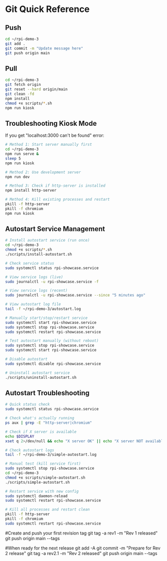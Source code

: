 # Git Quick Reference

## Push
```bash
cd ~/rpi-demo-3
git add .
git commit -m "Update message here"
git push origin main
```

## Pull 
```bash
cd ~/rpi-demo-3
git fetch origin
git reset --hard origin/main
git clean -fd
npm install
chmod +x scripts/*.sh
npm run kiosk
```

## Troubleshooting Kiosk Mode
If you get "localhost:3000 can't be found" error:

```bash
# Method 1: Start server manually first
cd ~/rpi-demo-3
npm run serve &
sleep 5
npm run kiosk

# Method 2: Use development server
npm run dev

# Method 3: Check if http-server is installed
npm install http-server

# Method 4: Kill existing processes and restart
pkill -f http-server
pkill -f chromium
npm run kiosk
```

## Autostart Service Management
```bash
# Install autostart service (run once)
cd ~/rpi-demo-3
chmod +x scripts/*.sh
./scripts/install-autostart.sh

# Check service status
sudo systemctl status rpi-showcase.service

# View service logs (live)
sudo journalctl -u rpi-showcase.service -f

# View service logs (recent)
sudo journalctl -u rpi-showcase.service --since "5 minutes ago"

# View autostart log file
tail -f ~/rpi-demo-3/autostart.log

# Manually start/stop/restart service
sudo systemctl start rpi-showcase.service
sudo systemctl stop rpi-showcase.service
sudo systemctl restart rpi-showcase.service

# Test autostart manually (without reboot)
sudo systemctl stop rpi-showcase.service
sudo systemctl start rpi-showcase.service

# Disable autostart
sudo systemctl disable rpi-showcase.service

# Uninstall autostart service
./scripts/uninstall-autostart.sh
```

## Autostart Troubleshooting
```bash
# Quick status check
sudo systemctl status rpi-showcase.service

# Check what's actually running
ps aux | grep -E "http-server|chromium"

# Check if X server is available
echo $DISPLAY
xset q 2>/dev/null && echo "X server OK" || echo "X server NOT available"

# Check autostart logs
tail -f ~/rpi-demo-3/simple-autostart.log

# Manual test (kill service first)
sudo systemctl stop rpi-showcase.service
cd ~/rpi-demo-3
chmod +x scripts/simple-autostart.sh
./scripts/simple-autostart.sh

# Restart service with new config
sudo systemctl daemon-reload
sudo systemctl restart rpi-showcase.service

# Kill all processes and restart clean
pkill -f http-server
pkill -f chromium
sudo systemctl restart rpi-showcase.service
```


#Create and push your first revision tag
git tag -a rev1 -m "Rev 1 released"
git push origin main --tags

#When ready for the next release
git add -A
git commit -m "Prepare for Rev 2 release"
git tag -a rev2.1 -m "Rev 2 released"
git push origin main --tags